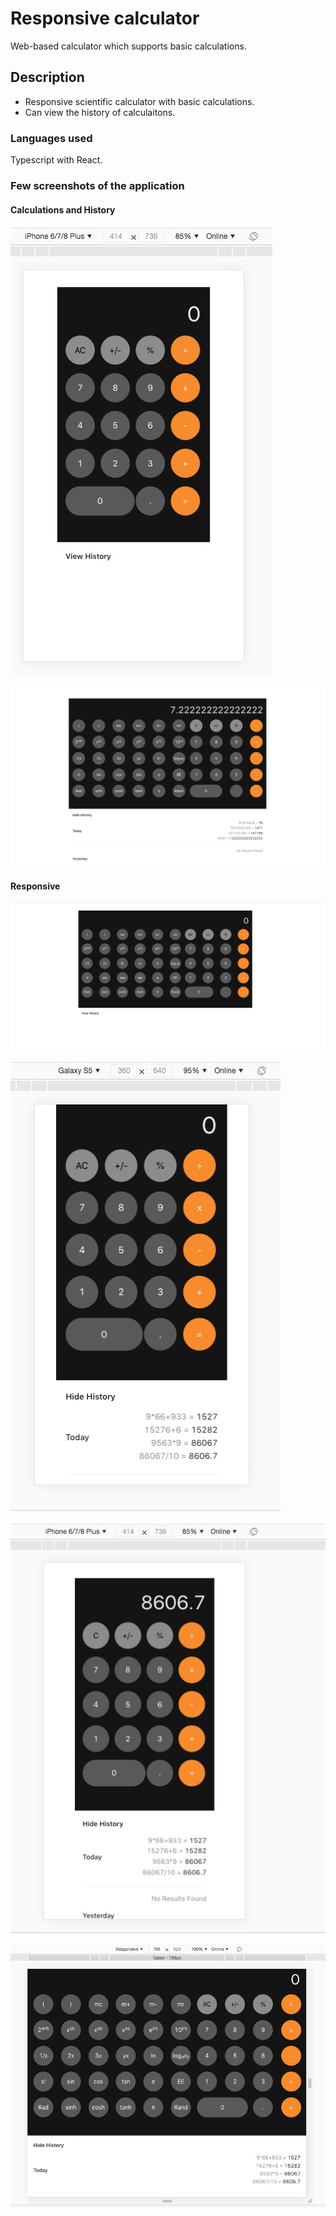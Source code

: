 # Responsive calculator

Web-based calculator which supports basic calculations.

## Description

- Responsive scientific calculator with basic calculations.
- Can view the history of calculaitons.

### Languages used

Typescript with React.

### Few screenshots of the application


#### Calculations and History

![image](https://github.com/harithakusampudi/responsive-react-calculator/blob/master/screenshots/hiddenHistory.PNG)

![image](https://github.com/harithakusampudi/responsive-react-calculator/blob/master/screenshots/history.PNG)


#### Responsive

![image](https://github.com/harithakusampudi/responsive-react-calculator/blob/master/screenshots/laptopView.jpg)

![image](https://github.com/harithakusampudi/responsive-react-calculator/blob/master/screenshots/androidView.PNG)

![image](https://github.com/harithakusampudi/responsive-react-calculator/blob/master/screenshots/iphoneView.PNG)

![image](https://github.com/harithakusampudi/responsive-react-calculator/blob/master/screenshots/tabletView.PNG)


